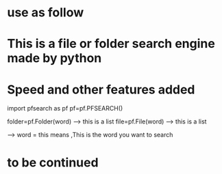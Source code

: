 # use as follow

# This is a file or folder search engine made by python

# Speed ​​and other features added



import pfsearch as pf
pf=pf.PFSEARCH()  

folder=pf.Folder(word) -->  this is a list
file=pf.File(word)   -->   this is a list

--> word = this means ,This is the word you want to search



# to be continued
